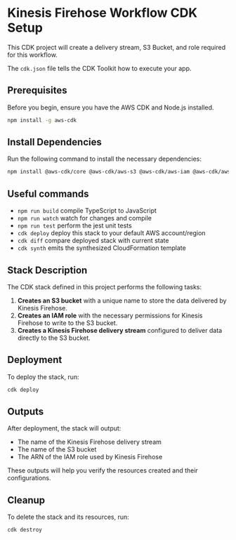 # Kinesis Firehose Workflow CDK Setup
This CDK project will create a delivery stream, S3 Bucket, and role required for this workflow.

The `cdk.json` file tells the CDK Toolkit how to execute your app.

## Prerequisites

Before you begin, ensure you have the AWS CDK and Node.js installed.

```bash
npm install -g aws-cdk
```

## Install Dependencies

Run the following command to install the necessary dependencies:

```bash
npm install @aws-cdk/core @aws-cdk/aws-s3 @aws-cdk/aws-iam @aws-cdk/aws-kinesisfirehose source-map-support
```

## Useful commands

- `npm run build` compile TypeScript to JavaScript
- `npm run watch` watch for changes and compile
- `npm run test` perform the jest unit tests
- `cdk deploy` deploy this stack to your default AWS account/region
- `cdk diff` compare deployed stack with current state
- `cdk synth` emits the synthesized CloudFormation template

## Stack Description

The CDK stack defined in this project performs the following tasks:

1. **Creates an S3 bucket** with a unique name to store the data delivered by Kinesis Firehose.
2. **Creates an IAM role** with the necessary permissions for Kinesis Firehose to write to the S3 bucket.
3. **Creates a Kinesis Firehose delivery stream** configured to deliver data directly to the S3 bucket.

## Deployment

To deploy the stack, run:

```bash
cdk deploy
```

## Outputs

After deployment, the stack will output:

- The name of the Kinesis Firehose delivery stream
- The name of the S3 bucket
- The ARN of the IAM role used by Kinesis Firehose

These outputs will help you verify the resources created and their configurations.

## Cleanup

To delete the stack and its resources, run:

```bash
cdk destroy
```
